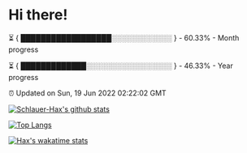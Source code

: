 # Hi there!

⏳ { ██████████████████░░░░░░░░░░░░ } - 60.33% - Month progress

⏳ { █████████████░░░░░░░░░░░░░░░░░ } - 46.33% - Year progress

⏰ Updated on Sun, 19 Jun 2022 02:22:02 GMT


[![Schlauer-Hax's github stats](https://github-readme-stats.vercel.app/api?username=Schlauer-Hax&show_icons=true&theme=dark&count_private=true)](https://github.com/Schlauer-Hax)


[![Top Langs](https://github-readme-stats.vercel.app/api/top-langs/?username=Schlauer-Hax&layout=compact&theme=dark)](https://github.com/Schlauer-Hax?tab=repositories)


[![Hax's wakatime stats](https://github-readme-stats.vercel.app/api/wakatime?username=Hax&theme=dark)](https://wakatime.com/@Hax)

